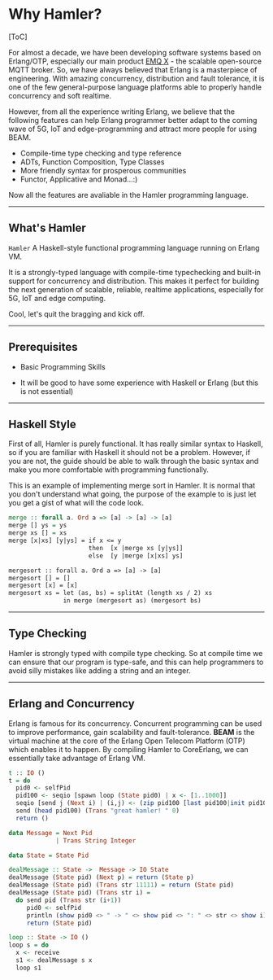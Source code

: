 # Why Hamler?

[ToC]

For almost a decade, we have been developing software systems based on Erlang/OTP, especially our main product [EMQ X](https://github.com/emqx/emqx) - the scalable open-source MQTT broker. So, we have always believed that Erlang is a masterpiece of engineering. With amazing concurrency, distribution and fault tolerance, it is one of the few general-purpose language platforms able to properly handle concurrency and soft realtime.

However, from all the experience writing Erlang, we believe that the following features can help Erlang programmer better adapt to the coming wave of 5G, IoT and edge-programming and attract more people for using BEAM.

- Compile-time type checking and type reference
- ADTs, Function Composition, Type Classes
- More friendly syntax for prosperous communities
- Functor, Applicative and Monad...:)

Now all the features are avaliable in the Hamler programming language.

---

## What's Hamler

`Hamler`  A Haskell-style functional programming language running on Erlang VM.

It is a strongly-typed language with compile-time typechecking and built-in support for concurrency and distribution. This makes it perfect for building the next generation of scalable, reliable, realtime applications, especially for 5G, IoT and edge computing.

Cool, let's quit the bragging and kick off.



---

## Prerequisites

- Basic Programming Skills

- It will be good to have some experience with Haskell or Erlang (but this is not essential)



---

## Haskell Style

First of all, Hamler is purely functional. It has really similar syntax to Haskell, so if you are familiar with Haskell it should not be a problem. However, if you are not, the guide should be able to walk through the basic syntax and make you more comfortable with programming functionally.

This is an example of implementing merge sort in Hamler. It is normal that you don't understand what going, the purpose of the example to is just let you get a gist of what will the code look.

```haskell
merge :: forall a. Ord a => [a] -> [a] -> [a]
merge [] ys = ys
merge xs [] = xs
merge [x|xs] [y|ys] = if x <= y
                      then  [x |merge xs [y|ys]]
                      else  [y |merge [x|xs] ys]

mergesort :: forall a. Ord a => [a] -> [a]
mergesort [] = []
mergesort [x] = [x]
mergesort xs = let (as, bs) = splitAt (length xs / 2) xs
               in merge (mergesort as) (mergesort bs)
```



---

## Type Checking

Hamler is strongly typed with compile type checking. So at compile time we can ensure that our program is type-safe, and this can help programmers to avoid silly mistakes like adding a string and an integer.



---

## Erlang and Concurrency

Erlang is famous for its concurrency. Concurrent programming can be used to improve performance, gain scalability and fault-tolerance. **BEAM** is the virtual machine at the core of the Erlang Open Telecom Platform (OTP) which enables it to happen. By compiling Hamler to CoreErlang, we can essentially take advantage of Erlang VM.

```haskell
t :: IO ()
t = do
  pid0 <- selfPid
  pid100 <- seqio [spawn loop (State pid0) | x <- [1..1000]]
  seqio [send j (Next i) | (i,j) <- (zip pid100 [last pid100|init pid100]) ]
  send (head pid100) (Trans "great hamler! " 0)
  return ()

data Message = Next Pid
             | Trans String Integer

data State = State Pid

dealMessage :: State ->  Message -> IO State
dealMessage (State pid) (Next p) = return (State p)
dealMessage (State pid) (Trans str 11111) = return (State pid)
dealMessage (State pid) (Trans str i) =
  do send pid (Trans str (i+1))
     pid0 <- selfPid
     println (show pid0 <> " -> " <> show pid <> ": " <> str <> show i)
     return (State pid)

loop :: State -> IO ()
loop s = do
  x <- receive
  s1 <- dealMessage s x
  loop s1

```

